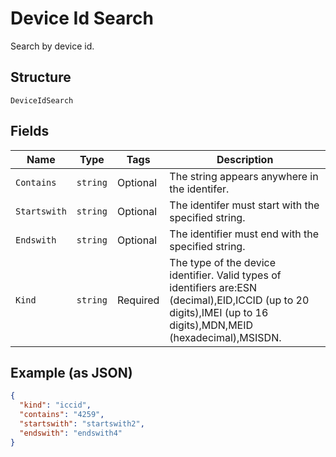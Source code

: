 
# Device Id Search

Search by device id.

## Structure

`DeviceIdSearch`

## Fields

| Name | Type | Tags | Description |
|  --- | --- | --- | --- |
| `Contains` | `string` | Optional | The string appears anywhere in the identifer. |
| `Startswith` | `string` | Optional | The identifer must start with the specified string. |
| `Endswith` | `string` | Optional | The identifier must end with the specified string. |
| `Kind` | `string` | Required | The type of the device identifier. Valid types of identifiers are:ESN (decimal),EID,ICCID (up to 20 digits),IMEI (up to 16 digits),MDN,MEID (hexadecimal),MSISDN. |

## Example (as JSON)

```json
{
  "kind": "iccid",
  "contains": "4259",
  "startswith": "startswith2",
  "endswith": "endswith4"
}
```

